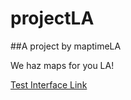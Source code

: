 # projectLA

##A project by maptimeLA

We haz maps for you LA!

[Test Interface Link](162.243.139.225)
